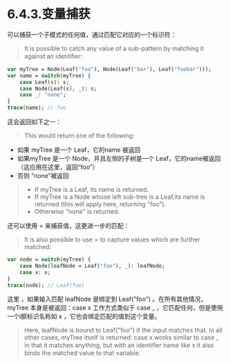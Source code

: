 # 6.4.3.变量捕获

可以捕获一个子模式的任何值，通过匹配它对应的一个标识符：

> It is possible to catch any value of a sub-pattern by matching it against an identiﬁer:

```haxe
var myTree = Node(Leaf("foo"), Node(Leaf("bar"), Leaf("foobar"))); 
var name = switch(myTree) { 
    case Leaf(s): s; 
    case Node(Leaf(s), _): s; 
    case _: "none"; 
} 
trace(name); // foo 
```

这会返回如下之一：

> This would return one of the following:

- 如果 myTree 是一个 Leaf，它的name 被返回
- 如果myTree 是一个 Node，并且左侧的子树是一个 Leaf，它的name被返回（这应用在这里，返回“foo”）
- 否则 “none”被返回

> - If myTree is a Leaf, its name is returned.
> - If myTree is a Node whose left sub-tree is a Leaf,its name is returned (this will apply here, returning "foo").
> - Otherwise "none" is returned.

还可以使用 = 来捕获值，这更进一步的匹配：

> It is also possible to use = to capture values which are further matched:

```haxe
var node = switch(myTree) { 
    case Node(leafNode = Leaf("foo"), _): leafNode; 
    case x: x; 
} 
trace(node); // Leaf(foo) 
```

这里 ，如果输入匹配 leafNode 是绑定到 Leaf("foo") 。在所有其他情况，myTree 本身是被返回：case x 工作方式类似于 case _ ，它匹配任何，但是使用一个i额标识名称如 x ，它也会绑定匹配的值到这个变量。

> Here, leafNode is bound to Leaf("foo") if the input matches that. In all other cases, myTree itself is returned: case x works similar to case _ in that it matches anything, but with an identiﬁer name like x it also binds the matched value to that variable.